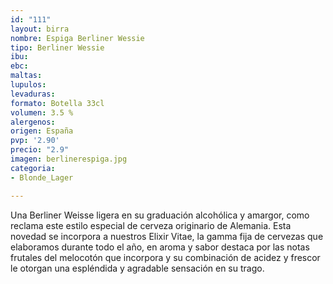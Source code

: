 ```yaml
---
id: "111"
layout: birra
nombre: Espiga Berliner Wessie
tipo: Berliner Wessie
ibu: 
ebc: 
maltas: 
lupulos: 
levaduras: 
formato: Botella 33cl
volumen: 3.5 %
alergenos: 
origen: España
pvp: '2.90'
precio: "2.9"
imagen: berlinerespiga.jpg
categoria:
- Blonde_Lager

---
```

Una Berliner Weisse ligera en su graduación alcohólica y amargor, como reclama este estilo especial de cerveza originario de Alemania. Esta novedad se incorpora a nuestros Elixir Vitae, la gamma fija de cervezas que elaboramos durante todo el año, en aroma y sabor destaca por las notas frutales del melocotón que incorpora y su combinación de acidez y frescor le otorgan una espléndida y agradable sensación en su trago.